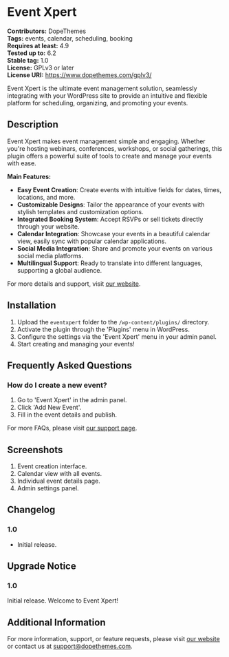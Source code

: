 # Event Xpert

**Contributors:** DopeThemes  
**Tags:** events, calendar, scheduling, booking  
**Requires at least:** 4.9  
**Tested up to:** 6.2  
**Stable tag:** 1.0  
**License:** GPLv3 or later  
**License URI:** https://www.dopethemes.com/gplv3/

Event Xpert is the ultimate event management solution, seamlessly integrating with your WordPress site to provide an intuitive and flexible platform for scheduling, organizing, and promoting your events.

## Description

Event Xpert makes event management simple and engaging. Whether you're hosting webinars, conferences, workshops, or social gatherings, this plugin offers a powerful suite of tools to create and manage your events with ease.

**Main Features:**

-   **Easy Event Creation**: Create events with intuitive fields for dates, times, locations, and more.
-   **Customizable Designs**: Tailor the appearance of your events with stylish templates and customization options.
-   **Integrated Booking System**: Accept RSVPs or sell tickets directly through your website.
-   **Calendar Integration**: Showcase your events in a beautiful calendar view, easily sync with popular calendar applications.
-   **Social Media Integration**: Share and promote your events on various social media platforms.
-   **Multilingual Support**: Ready to translate into different languages, supporting a global audience.

For more details and support, visit [our website](https://www.dopethemes.com).

## Installation

1. Upload the `eventxpert` folder to the `/wp-content/plugins/` directory.
2. Activate the plugin through the 'Plugins' menu in WordPress.
3. Configure the settings via the 'Event Xpert' menu in your admin panel.
4. Start creating and managing your events!

## Frequently Asked Questions

### How do I create a new event?

1. Go to 'Event Xpert' in the admin panel.
2. Click 'Add New Event'.
3. Fill in the event details and publish.

For more FAQs, please visit [our support page](https://www.dopethemes.com/support).

## Screenshots

1. Event creation interface.
2. Calendar view with all events.
3. Individual event details page.
4. Admin settings panel.

## Changelog

### 1.0

-   Initial release.

## Upgrade Notice

### 1.0

Initial release. Welcome to Event Xpert!

## Additional Information

For more information, support, or feature requests, please visit [our website](https://www.dopethemes.com) or contact us at support@dopethemes.com.
